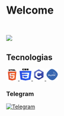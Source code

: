 # Welcome

<br>

![](https://komarev.com/ghpvc/?username=ShinKatsuo-C&style=flat-square)

## Tecnologias

<p>
        <a href="#">
            <img alt="C" width="32px" height="30px" src="assets1/html.svg">
        </a>
        <a href="#">
            <img alt="HTML" width="32px" height="32px"src="assets1/ccs3.svg">
        </a>
        <a href="#">
            <img alt="CSS" width="32px" height="32px" src="assets1/C.png">
        </a>
       <a href="#">
            <img alt="CSS" width="32px" height="32px" src="assets1/mysql_PNG19.png">
        </a>
    </p>
    
### Telegram  
    
<p>
    <a href="https://t.me/Sh1nKatsuo">
        <img alt="Telegram" src="https://img.shields.io/static/v1?style=flat&logo=telegram&logoColor=white&color=%239146FF&label=&message=Sh1nKatsuo"/>
    </a>
</p>
